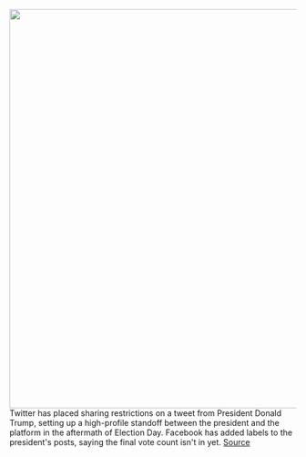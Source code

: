 <img src='https://cdn.vox-cdn.com/thumbor/3rbzWigM2ESb0SmHMRLdWRsHeAY=/0x0:2040x1360/1200x800/filters:focal(857x517:1183x843)/cdn.vox-cdn.com/uploads/chorus_image/image/67735359/acastro_200715_1777_twitter_0003.0.0.jpg' width='700px' /><br/>
Twitter has placed sharing restrictions on a tweet from President Donald Trump, setting up a high-profile standoff between the president and the platform in the aftermath of Election Day. Facebook has added labels to the president's posts, saying the final vote count isn't in yet.
<a href='https://www.theverge.com/2020/11/4/21548736/twitter-facebook-throttle-trump-tweet-election-theft'> Source <a/>